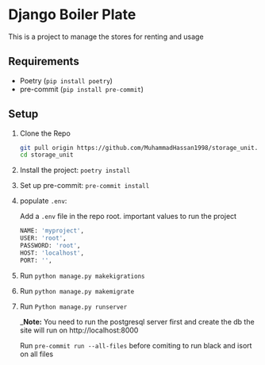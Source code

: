 # Django Boiler Plate

This is a project to manage the stores for renting and usage

## Requirements

- Poetry (`pip install poetry`)
- pre-commit (`pip install pre-commit`)

## Setup

1. Clone the Repo

    ```bash
    git pull origin https://github.com/MuhammadHassan1998/storage_unit.git
    cd storage_unit
    ```

2. Install the project: `poetry install`

3. Set up pre-commit: `pre-commit install`

4. populate `.env`:

    Add a `.env` file in the repo root.
    important values to run the project

    ```sh
    NAME: 'myproject',
    USER: 'root',
    PASSWORD: 'root',
    HOST: 'localhost',
    PORT: '',
    ```
5. Run `python manage.py makekigrations`

6. Run `python manage.py makemigrate`

7. Run `Python manage.py runserver`

    _**Note:** You need to run the postgresql server first and create the db
    the site will run on http://localhost:8000

    Run `pre-commit run --all-files` before comiting to run black and isort on all files
